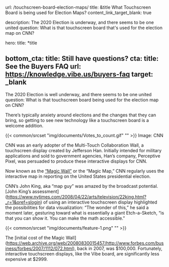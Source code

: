 url: /touchscreen-board-election-maps/
title: &title What Touchscreen Board is being used for Election Maps?
content_link_target_blank: true

description: The 2020 Election is underway, and there seems to be one united question: What is that touchscreen board that's used for the election map on CNN?

hero:
  title: *title

bottom_cta:
  title: Still have questions?
  cta:
    title: See the Buyers FAQ
    url: https://knowledge.vibe.us/buyers-faq
    target: _blank
---

The 2020 Election is well underway, and there seems to be one united question: What is that touchscreen board being used for the election map on CNN?

There’s typically anxiety around elections and the changes that they can bring, so getting to see new technology like a touchscreen board is a welcome addition.

{{< common/srcset "img/documents/Votes_to_count.gif" "" >}}
Image: CNN

CNN was an early adopter of the Multi-Touch Collaboration Wall, a touchscreen display created by Jefferson Han. Initially intended for military applications and sold to government agencies, Han’s company, Perceptive Pixel, was persuaded to produce these interactive displays for CNN.

Now known as the [“Magic Wall”](https://www.codeandtheory.com/things-we-make/cnn-magic-wall-reinventing-an-iconic-media-star) or the “Magic Map,” CNN regularly uses the interactive map in reporting on the United States presidential election.

CNN’s John King, aka “map guy” was amazed by the broadcast potential. [John King’s assessment] (https://www.nytimes.com/2008/04/22/arts/television/22king.html?_r=1&oref=slogin) of using an interactive touchscreen display highlighted the possibilities for data visualization: “The wonder of this,” he said a moment later, gesturing toward what is essentially a giant Etch-a-Sketch, “is that you can show it. You can make the math accessible.”

{{< common/srcset "img/documents/feature-1.png" "" >}}

The [initial cost of the Magic Wall] (https://web.archive.org/web/20080830015457/http://www.forbes.com/business/forbes/2007/1112/072.html), back in 2007, was $100,000. Fortunately, interactive touchscreen displays, like the Vibe board, are significantly less expensive at $2999.
